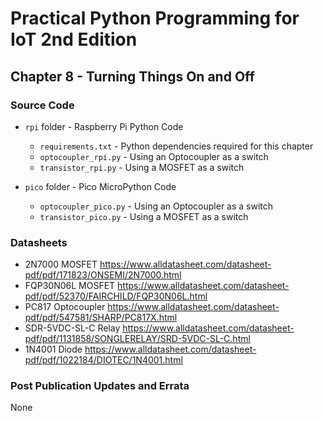 # Practical Python Programming for IoT 2nd Edition

## Chapter 8 - Turning Things On and Off

### Source Code

* `rpi` folder - Raspberry Pi Python Code

  * `requirements.txt` - Python dependencies required for this chapter
  * `optocoupler_rpi.py` - Using an Optocoupler as a switch
  * `transistor_rpi.py` - Using a MOSFET as a switch

* `pico` folder - Pico MicroPython Code

  * `optocoupler_pico.py` - Using an Optocoupler as a switch
  * `transistor_pico.py` - Using a MOSFET as a switch

### Datasheets

* 2N7000 MOSFET <https://www.alldatasheet.com/datasheet-pdf/pdf/171823/ONSEMI/2N7000.html>
* FQP30N06L MOSFET <https://www.alldatasheet.com/datasheet-pdf/pdf/52370/FAIRCHILD/FQP30N06L.html>
* PC817 Optocoupler <https://www.alldatasheet.com/datasheet-pdf/pdf/547581/SHARP/PC817X.html>
* SDR-5VDC-SL-C Relay <https://www.alldatasheet.com/datasheet-pdf/pdf/1131858/SONGLERELAY/SRD-5VDC-SL-C.html>
* 1N4001 Diode <https://www.alldatasheet.com/datasheet-pdf/pdf/1022184/DIOTEC/1N4001.html>

### Post Publication Updates and Errata

None
